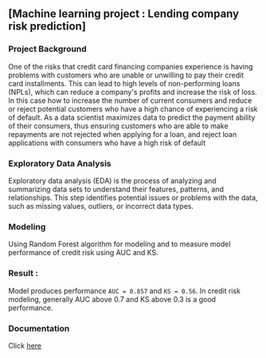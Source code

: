 ## [Machine learning project : Lending company risk prediction]

### Project Background
One of the risks that credit card financing companies experience is having problems with customers who are unable or unwilling to pay their credit card installments. This can lead to high levels of non-performing loans (NPLs), which can reduce a company's profits and increase the risk of loss. In this case how to increase the number of current consumers and reduce or reject potential customers who have a high chance of experiencing a risk of default. As a data scientist maximizes data to predict the payment ability of their consumers, thus ensuring customers who are able to make repayments are not rejected when applying for a loan, and reject loan applications with consumers who have a high risk of default

### Exploratory Data Analysis
Exploratory data analysis (EDA) is the process of analyzing and summarizing data sets to understand their features, patterns, and relationships. This step identifies potential issues or problems with the data, such as missing values, outliers, or incorrect data types.
 
### Modeling
Using Random Forest algorithm for modeling and to measure model performance of credit risk using AUC and KS.

### Result :
Model produces performance `AUC = 0.857` and `KS = 0.56`. In credit risk modeling, generally AUC above 0.7 and KS above 0.3 is a good performance.

### Documentation
Click [here]()
